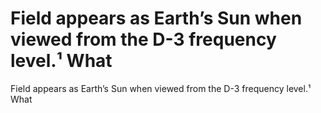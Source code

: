 # Field appears as Earth’s Sun when viewed from the D-3 frequency level.¹ What

Field appears as Earth’s Sun when viewed from the D-3 frequency level.¹ What